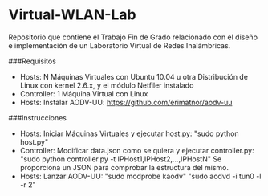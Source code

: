 Virtual-WLAN-Lab
================
Repositorio que contiene el Trabajo Fin de Grado relacionado con el diseño e implementación de un Laboratorio Virtual de Redes Inalámbricas.

###Requisitos
- Hosts: N Máquinas Virtuales con Ubuntu 10.04 u otra Distribución de Linux con kernel 2.6.x, y el módulo Netfiler instalado
- Controller: 1 Máquina Virtual con Linux
- Hosts: Instalar AODV-UU: https://github.com/erimatnor/aodv-uu

###Instrucciones
- Hosts: Iniciar Máquinas Virtuales y ejecutar host.py: "sudo python host.py"
- Controller: Modificar data.json como se quiera y ejecutar controller.py: "sudo python controller.py -t IPHost1,IPHost2,...,IPHostN" Se proporciona un JSON para comprobar la estructura del mismo.
- Hosts: Lanzar AODV-UU: "sudo modprobe kaodv" "sudo aodvd -i tun0 -l -r 2"